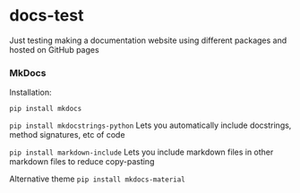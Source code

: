 # docs-test

Just testing making a documentation website using different packages and hosted on GitHub pages

### MkDocs
Installation:

`pip install mkdocs`

`pip install mkdocstrings-python` Lets you automatically include docstrings, method signatures, etc of code

`pip install markdown-include` Lets you include markdown files in other markdown files to reduce copy-pasting

Alternative theme
`pip install mkdocs-material`

